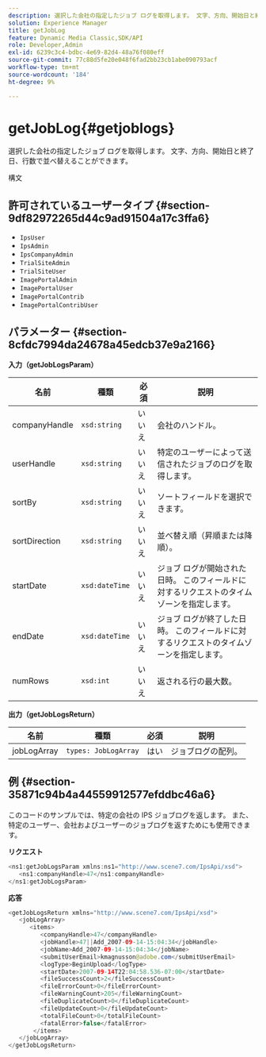 ```yaml
---
description: 選択した会社の指定したジョブ ログを取得します。 文字、方向、開始日と終了日、行数で並べ替えることができます。
solution: Experience Manager
title: getJobLog
feature: Dynamic Media Classic,SDK/API
role: Developer,Admin
exl-id: 6239c3c4-bdbc-4e69-82d4-48a76f080eff
source-git-commit: 77c88d5fe20e048f6fad2bb23cb1abe090793acf
workflow-type: tm+mt
source-wordcount: '184'
ht-degree: 9%

---
```


# getJobLog{#getjoblogs}

選択した会社の指定したジョブ ログを取得します。 文字、方向、開始日と終了日、行数で並べ替えることができます。

構文

## 許可されているユーザータイプ {#section-9df82972265d44c9ad91504a17c3ffa6}

* `IpsUser`
* `IpsAdmin`
* `IpsCompanyAdmin`
* `TrialSiteAdmin`
* `TrialSiteUser`
* `ImagePortalAdmin`
* `ImagePortalUser`
* `ImagePortalContrib`
* `ImagePortalContribUser`

## パラメーター {#section-8cfdc7994da24678a45edcb37e9a2166}

**入力（getJobLogsParam）**

| 名前 | 種類 | 必須 | 説明 |
|---|---|---|---|
| companyHandle | `xsd:string` | いいえ | 会社のハンドル。 |
| userHandle | `xsd:string` | いいえ | 特定のユーザーによって送信されたジョブのログを取得します。 |
| sortBy | `xsd:string` | いいえ | ソートフィールドを選択できます。 |
| sortDirection | `xsd:string` | いいえ | 並べ替え順（昇順または降順）。 |
| startDate | `xsd:dateTime` | いいえ | ジョブ ログが開始された日時。 このフィールドに対するリクエストのタイムゾーンを指定します。 |
| endDate | `xsd:dateTime` | いいえ | ジョブ ログが終了した日時。 このフィールドに対するリクエストのタイムゾーンを指定します。 |
| numRows | `xsd:int` | いいえ | 返される行の最大数。 |

**出力（getJobLogsReturn）**

| 名前 | 種類 | 必須 | 説明 |
|---|---|---|---|
| jobLogArray | `types: JobLogArray` | はい | ジョブログの配列。 |

## 例 {#section-35871c94b4a44559912577efddbc46a6}

このコードのサンプルでは、特定の会社の IPS ジョブログを返します。 また、特定のユーザー、会社およびユーザーのジョブログを返すためにも使用できます。

**リクエスト**

```java
<ns1:getJobLogsParam xmlns:ns1="http://www.scene7.com/IpsApi/xsd">
   <ns1:companyHandle>47</ns1:companyHandle>
</ns1:getJobLogsParam>
```

**応答**

```java
<getJobLogsReturn xmlns="http://www.scene7.com/IpsApi/xsd">
   <jobLogArray>
      <items>
         <companyHandle>47</companyHandle>
         <jobHandle>47||Add_2007-09-14-15:04:34</jobHandle>
         <jobName>Add_2007-09-14-15:04:34</jobName>
         <submitUserEmail>kmagnusson@adobe.com</submitUserEmail>
         <logType>BeginUpload</logType>
         <startDate>2007-09-14T22:04:58.536-07:00</startDate>
         <fileSuccessCount>2</fileSuccessCount>
         <fileErrorCount>0</fileErrorCount>
         <fileWarningCount>205</fileWarningCount>
         <fileDuplicateCount>0</fileDuplicateCount>
         <fileUpdateCount>0</fileUpdateCount>
         <totalFileCount>0</totalFileCount>
         <fatalError>false</fatalError>
       </items>
   </jobLogArray>
</getJobLogsReturn>
```
